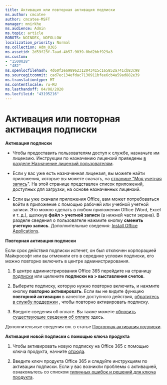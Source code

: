 ```yaml
---
title: Активация или повторная активация подписки
ms.author: cmcatee
author: cmcatee-MSFT
manager: mnirkhe
ms.audience: Admin
ms.topic: article
ROBOTS: NOINDEX, NOFOLLOW
localization_priority: Normal
ms.collection: Adm_O365
ms.assetid: 2d59f23f-7aad-4b57-9039-0bd2bbf929a3
ms.custom:
- "1500028"
- "482"
ms.openlocfilehash: 4d60f2ea98962312043415c165852a741cb83c98
ms.sourcegitcommit: cad7ec134efdac7130911bfee6cb4a59ad882e39
ms.translationtype: MT
ms.contentlocale: ru-RU
ms.lasthandoff: 04/08/2020
ms.locfileid: "43195216"
---
```

# <a name="activate-or-reactivate-a-subscription"></a>Активация или повторная активация подписки

**Активация подписки**

- Чтобы предоставить пользователям доступ к службе, назначьте им лицензию. Инструкции по назначению лицензий приведены [в разделе Назначение лицензий пользователям](https://docs.microsoft.com/microsoft-365/admin/manage/assign-licenses-to-users?view=o365-worldwide). 

- Если у вас уже есть назначенная лицензия, вы можете найти приложения, которые вы можете скачать, на [странице "Моя учетная запись](https://portal.office.com/account/#installs)". На этой странице представлен список приложений, доступных для загрузки, на основе назначенных лицензий. 

- Если вы уже скачали приложения Office, вам может потребоваться войти в приложение с помощью рабочей или учебной учетной записи. Это можно сделать в любом приложении Office (Word, Excel и т. д.), щелкнув **файл > учетной записи** (в нижней части экрана). В разделе сведения о пользователе нажмите кнопку **сменить учетную запись**. Дополнительные сведения: [Install Office Applications](https://docs.microsoft.com/microsoft-365/admin/setup/install-applications). 

**Повторная активация подписки**

Если срок действия подписки истечет, он был отключен корпорацией Майкрософт или вы отменили его в середине условия подписки, его можно повторно включить в центре администрирования.
  
1. В центре администрирования Office 365 перейдите на страницу [подписки](https://go.microsoft.com/fwlink/p/?linkid=842054) или щелкните **подписки на > выставления счетов**.

2. Выберите подписку, которую нужно повторно включить, и нажмите кнопку **повторно активировать**. Если вы не видите функцию **повторной активации** в качестве доступного действия, [обратитесь в службу поддержки](https://support.office.com/article/call-support-32a17ca7-6fa0-4870-8a8d-e25ba4ccfd4b) , чтобы повторно активировать подписку.

3. Введите сведения об оплате. Вы также можете [обновить существующие сведения об оплате](https://docs.microsoft.com/microsoft-365/commerce/billing-and-payments/add-update-or-remove-credit-card-or-bank-account?view=o365-worldwide) здесь.

Дополнительные сведения см. в статье [Повторная активация подписки](https://docs.microsoft.com/office365/admin/subscriptions-and-billing/reactivate-your-subscription).

**Активация новой подписки с помощью ключа продукта**

1. Чтобы активировать новую подписку на Office 365 с помощью ключа продукта, начните [отсюда](https://support.office.com/article/where-to-enter-your-office-product-key-0a82e5ae-739e-4b92-a6f4-2ec780c185db). 

2. Введите ключ продукта Office 365 и следуйте инструкциям по активации подписки. Если у вас возникли проблемы с активацией, ознакомьтесь со списком [типичных ошибок и решений для ключа продукта](https://docs.microsoft.com/microsoft-365/commerce/product-key-errors-and-solutions).
